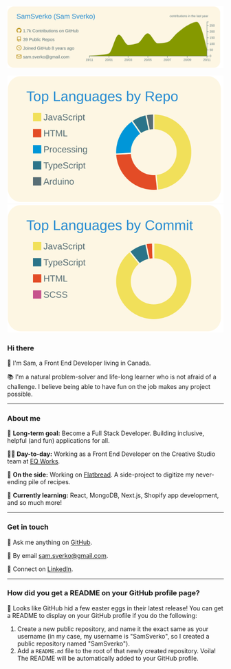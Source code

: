 ![](https://raw.githubusercontent.com/SamSverko/SamSverko/master/profile-summary-card-output/solarized/0-profile-details.svg)

![](https://raw.githubusercontent.com/SamSverko/SamSverko/master/profile-summary-card-output/solarized/1-repos-per-language.svg) ![](https://raw.githubusercontent.com/SamSverko/SamSverko/master/profile-summary-card-output/solarized/2-most-commit-language.svg)

### Hi there

👋 I'm Sam, a Front End Developer living in Canada.

📚 I'm a natural problem-solver and life-long learner who is not afraid of a challenge. I believe being able to have fun on the job makes any project possible.

---

### About me

🌟 **Long-term goal:** Become a Full Stack Developer. Building inclusive, helpful (and fun) applications for all.

👨‍💻 **Day-to-day:** Working as a Front End Developer on the Creative Studio team at [EQ Works](https://www.eqworks.com/).

🔭 **On the side:** Working on [Flatbread](https://github.com/SamSverko/flatbread). A side-project to digitize my never-ending pile of recipes.

🌱 **Currently learning:** React, MongoDB, Next.js, Shopify app development, and so much more!

---

### Get in touch

💬 Ask me anything on [GitHub](https://github.com/SamSverko/ama).

💌 By email [sam.sverko@gmail.com](mailto:sam.sverko@gmail.com).

🔗 Connect on [LinkedIn](https://www.linkedin.com/in/samsverko/).

---

### How did you get a README on your GitHub profile page?

🥚 Looks like GitHub hid a few easter eggs in their latest release! You can get a README to display on your GitHub profile if you do the following:

1. Create a new public repository, and name it the exact same as your username (in my case, my username is "SamSverko", so I created a public repository named "SamSverko").
2. Add a `README.md` file to the root of that newly created repository. Voila! The README will be automatically added to your GitHub profile.

